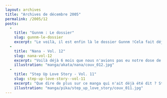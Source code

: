 ```yaml
---
layout: archives
title: "Archives de décembre 2005"
permalink: /2005/12
posts:
  -
    title: "Gunnm : Le dossier"
    slug: gunnm-le-dossier
    excerpt: "Le voilà, il est enfin là le dossier Gunnm !Cela fait déjà un bon moment qu'il était en chantier mais le manque de temps m'a empêché de le terminer plus tôt. Ce dossier ne se veut absolument pas exhaustif mais cherche à présenter le manga Gunnm. Il est fort probable que son contenu évolue dans le futur pour lui adjoindre de nouvelles sections,"
  -
    title: "Nana - Vol. 12"
    slug: nana-vol-12
    excerpt: "Voilà déjà 6 mois que nous n'avions pas eu notre dose de Nana, drogués que nous sommes par l'oeuvre exceptionnellement sensible d'Ai Yazawa. Voilà déjà 6 mois que je n'avais pas parlé de Nana sur Mangaleera. Cette erreur est maintenant corrigée.Maintenant que nous avons rattrapé le rythme de parution japonais, les prochaines volumes risquent de se"
    illustration: "manga/akata/nana/couv_012.jpg"
  -
    title: "Step Up Love Story - Vol. 11"
    slug: step-up-love-story--vol-11
    excerpt: "Que dire de plus sur ce manga qui n'ait déjà été dit ? Step Up Love Story atteint maintenant 11 volumes dans l'hexagone et, aussi tragique que cela puisse paraître, nous n'avons pas avancé d'un pouce depuis le premier. Makoto est aussi obsédé qu'à ses débuts et Yura toujours aussi coincée, ou presque. Les conseils proviennent toujours de"
    illustration: "manga/pika/step_up_love_story/couv_011.jpg"
---
```


